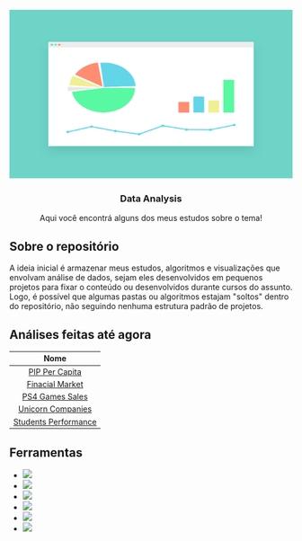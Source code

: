 <!-- PROJECT LOGO -->
<br />
<div align="center">
  <a href="#">
    <img src="images/logo.png" alt="Logo" width="800" height="300">
  </a>

  <h3 align="center">Data Analysis</h3>

  <p align="center">
    Aqui você encontrá alguns dos meus estudos sobre o tema!
    <br />
  </p>
</div>

<!-- ABOUT THE PROJECT -->
## Sobre o repositório


A ideia inicial é armazenar meus estudos, algoritmos e visualizações que envolvam análise de dados, sejam eles desenvolvidos em pequenos projetos para fixar o conteúdo ou desenvolvidos durante cursos do assunto. Logo, é possível que algumas pastas ou algoritmos estajam "soltos" dentro do repositório, não seguindo nenhuma estrutura padrão de projetos.


## Análises feitas até agora
| Nome                |
| :---:               |  
| [PIP Per Capita](https://github.com/LucasGoomes/data_analysis/tree/main/PIP_per_capita)   |
| [Finacial Market](https://github.com/LucasGoomes/data_analysis/tree/main/financial_market)   |
| [PS4 Games Sales](https://github.com/LucasGoomes/data_analysis/tree/main/PS4_games_sales)   |
| [Unicorn Companies](https://github.com/LucasGoomes/data_analysis/tree/main/unicorn_companies)   |
| [Students Performance](https://github.com/LucasGoomes/data_analysis/tree/main/students_performance)   |



## Ferramentas


* <img src="https://img.shields.io/badge/Python-FFD43B?style=for-the-badge&logo=python&logoColor=blue" /> 
* <img src="https://img.shields.io/badge/Numpy-777BB4?style=for-the-badge&logo=numpy&logoColor=white" />
* <img src="https://img.shields.io/badge/Pandas-2C2D72?style=for-the-badge&logo=pandas&logoColor=white" />
* <img src="https://img.shields.io/badge/Plotly-239120?style=for-the-badge&logo=plotly&logoColor=white" />
* <img src="https://img.shields.io/badge/TensorFlow-FF6F00?style=for-the-badge&logo=TensorFlow&logoColor=white" />
* <img src="https://img.shields.io/badge/scikit_learn-F7931E?style=for-the-badge&logo=scikit-learn&logoColor=white" />